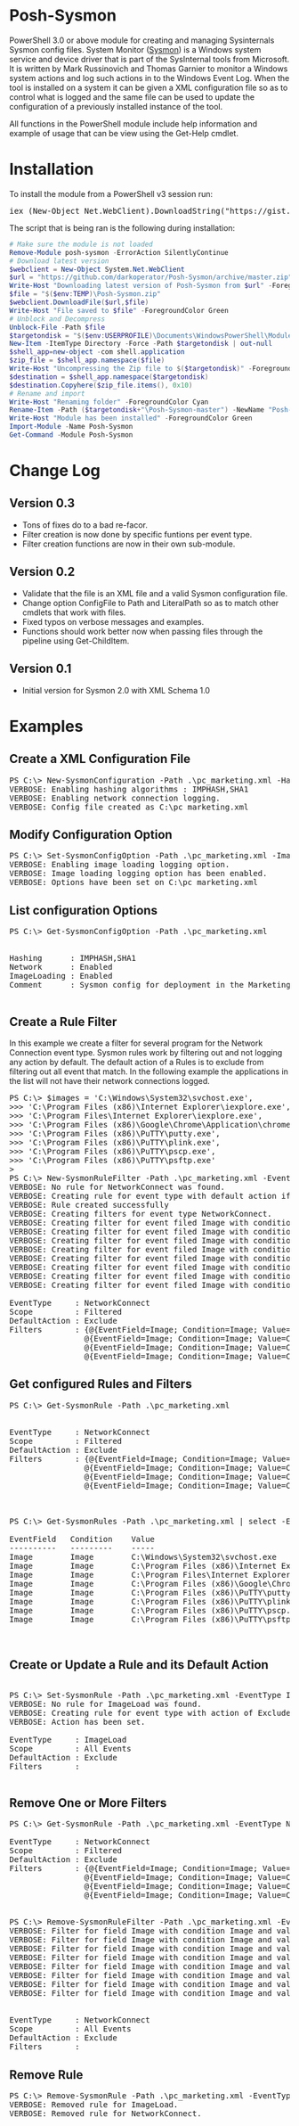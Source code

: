 # Posh-Sysmon
PowerShell 3.0 or above module for creating and managing Sysinternals Sysmon config files. System Monitor ([Sysmon](https://technet.microsoft.com/en-us/sysinternals/dn798348)) is a Windows system service and device driver that is part of the SysInternal tools from Microsoft. It is written by Mark Russinovich and Thomas Garnier to monitor a Windows system actions and log such actions in to the Windows Event Log. When the tool is installed on a system it can be given a XML configuration file so as to control what is logged and the same file can be used to update the configuration of a previously installed instance of the tool. 

All functions in the PowerShell module include help information and example of usage that can be view using the Get-Help cmdlet. 

# Installation

To install the module from a PowerShell v3 session run:
<pre>
iex (New-Object Net.WebClient).DownloadString("https://gist.githubusercontent.com/darkoperator/3f9da4b780b5a0206bca/raw/f9d15c4f95675f71bf6be21dcbee6b0fa9c8ac4c/posh-sysmoninstall.ps1")
</pre>

The script that is being ran is the following during installation:

```PowerShell
# Make sure the module is not loaded
Remove-Module posh-sysmon -ErrorAction SilentlyContinue
# Download latest version
$webclient = New-Object System.Net.WebClient
$url = "https://github.com/darkoperator/Posh-Sysmon/archive/master.zip"
Write-Host "Downloading latest version of Posh-Sysmon from $url" -ForegroundColor Cyan
$file = "$($env:TEMP)\Posh-Sysmon.zip"
$webclient.DownloadFile($url,$file)
Write-Host "File saved to $file" -ForegroundColor Green
# Unblock and Decompress
Unblock-File -Path $file
$targetondisk = "$($env:USERPROFILE)\Documents\WindowsPowerShell\Modules"
New-Item -ItemType Directory -Force -Path $targetondisk | out-null
$shell_app=new-object -com shell.application
$zip_file = $shell_app.namespace($file)
Write-Host "Uncompressing the Zip file to $($targetondisk)" -ForegroundColor Cyan
$destination = $shell_app.namespace($targetondisk)
$destination.Copyhere($zip_file.items(), 0x10)
# Rename and import
Write-Host "Renaming folder" -ForegroundColor Cyan
Rename-Item -Path ($targetondisk+"\Posh-Sysmon-master") -NewName "Posh-Sysmon" -Force
Write-Host "Module has been installed" -ForegroundColor Green
Import-Module -Name Posh-Sysmon
Get-Command -Module Posh-Sysmon
```
# Change Log
## Version 0.3
* Tons of fixes do to a bad re-facor.
* Filter creation is now done by specific funtions per event type.
* Filter creation functions are now in their own sub-module.
## Version 0.2
* Validate that the file is an XML file and a valid Sysmon configuration file.
* Change option ConfigFile to Path and LiteralPath so as to match other cmdlets that work with files.
* Fixed typos on verbose messages and examples.
* Functions should work better now when passing files through the pipeline using Get-ChildItem.
## Version 0.1
* Initial version for Sysmon 2.0 with XML Schema 1.0

# Examples

## Create a XML Configuration File

<pre>
PS C:\> New-SysmonConfiguration -Path .\pc_marketing.xml -HashingAlgorithm IMPHASH,SHA1 -Network -Comment "Sysmon config for deployment in the Marketing PC OU" -Verbose
VERBOSE: Enabling hashing algorithms : IMPHASH,SHA1
VERBOSE: Enabling network connection logging.
VERBOSE: Config file created as C:\pc_marketing.xml
</pre>

## Modify Configuration Option

<pre>
PS C:\> Set-SysmonConfigOption -Path .\pc_marketing.xml -ImageLoading Enable -Verbose
VERBOSE: Enabling image loading logging option.
VERBOSE: Image loading logging option has been enabled.
VERBOSE: Options have been set on C:\pc_marketing.xml
</pre>

## List configuration Options

<pre>
PS C:\> Get-SysmonConfigOption -Path .\pc_marketing.xml 


Hashing      : IMPHASH,SHA1
Network      : Enabled
ImageLoading : Enabled
Comment      : Sysmon config for deployment in the Marketing PC OU

</pre>


## Create a Rule Filter

In this example we create a filter for several program for the Network Connection event type. Sysmon rules work by filtering out and not logging any action by default. The default action of a Rules is to exclude from filtering out all event that match. In the following example the applications in the list will not have their network connections logged.

<pre>
PS C:\> $images = 'C:\Windows\System32\svchost.exe',
>>> 'C:\Program Files (x86)\Internet Explorer\iexplore.exe',
>>> 'C:\Program Files\Internet Explorer\iexplore.exe',
>>> 'C:\Program Files (x86)\Google\Chrome\Application\chrome.exe',
>>> 'C:\Program Files (x86)\PuTTY\putty.exe',
>>> 'C:\Program Files (x86)\PuTTY\plink.exe',
>>> 'C:\Program Files (x86)\PuTTY\pscp.exe',
>>> 'C:\Program Files (x86)\PuTTY\psftp.exe'
>
PS C:\> New-SysmonRuleFilter -Path .\pc_marketing.xml -EventType NetworkConnect -Condition Image -EventField Image -Value $images -Verbose
VERBOSE: No rule for NetworkConnect was found.
VERBOSE: Creating rule for event type with default action if Exclude
VERBOSE: Rule created successfully
VERBOSE: Creating filters for event type NetworkConnect.
VERBOSE: Creating filter for event filed Image with condition Image for value C:\Windows\System32\svchost.exe.
VERBOSE: Creating filter for event filed Image with condition Image for value C:\Program Files (x86)\Internet Explorer\iexplore.exe.
VERBOSE: Creating filter for event filed Image with condition Image for value C:\Program Files\Internet Explorer\iexplore.exe.
VERBOSE: Creating filter for event filed Image with condition Image for value C:\Program Files (x86)\Google\Chrome\Application\chrome.exe.
VERBOSE: Creating filter for event filed Image with condition Image for value C:\Program Files (x86)\PuTTY\putty.exe.
VERBOSE: Creating filter for event filed Image with condition Image for value C:\Program Files (x86)\PuTTY\plink.exe.
VERBOSE: Creating filter for event filed Image with condition Image for value C:\Program Files (x86)\PuTTY\pscp.exe.
VERBOSE: Creating filter for event filed Image with condition Image for value C:\Program Files (x86)\PuTTY\psftp.exe.

EventType     : NetworkConnect
Scope         : Filtered
DefaultAction : Exclude
Filters       : {@{EventField=Image; Condition=Image; Value=C:\Windows\System32\svchost.exe}, 
                @{EventField=Image; Condition=Image; Value=C:\Program Files (x86)\Internet Explorer\iexplore.exe}, 
                @{EventField=Image; Condition=Image; Value=C:\Program Files\Internet Explorer\iexplore.exe}, 
                @{EventField=Image; Condition=Image; Value=C:\Program Files (x86)\Google\Chrome\Application\chrome.exe}...}
</pre>

## Get configured Rules and Filters

<pre>
PS C:\> Get-SysmonRule -Path .\pc_marketing.xml


EventType     : NetworkConnect
Scope         : Filtered
DefaultAction : Exclude
Filters       : {@{EventField=Image; Condition=Image; Value=C:\Windows\System32\svchost.exe}, 
                @{EventField=Image; Condition=Image; Value=C:\Program Files (x86)\Internet Explorer\iexplore.exe}, 
                @{EventField=Image; Condition=Image; Value=C:\Program Files\Internet Explorer\iexplore.exe}, 
                @{EventField=Image; Condition=Image; Value=C:\Program Files (x86)\Google\Chrome\Application\chrome.exe}...}



PS C:\> Get-SysmonRules -Path .\pc_marketing.xml | select -ExpandProperty Filters

EventField   Condition    Value
----------   ---------    -----
Image        Image        C:\Windows\System32\svchost.exe
Image        Image        C:\Program Files (x86)\Internet Explorer\iexplo...
Image        Image        C:\Program Files\Internet Explorer\iexplore.exe
Image        Image        C:\Program Files (x86)\Google\Chrome\Applicatio...
Image        Image        C:\Program Files (x86)\PuTTY\putty.exe
Image        Image        C:\Program Files (x86)\PuTTY\plink.exe
Image        Image        C:\Program Files (x86)\PuTTY\pscp.exe
Image        Image        C:\Program Files (x86)\PuTTY\psftp.exe


</pre>

## Create or Update a Rule and its Default Action

<pre>

PS C:\> Set-SysmonRule -Path .\pc_marketing.xml -EventType ImageLoad -Verbose
VERBOSE: No rule for ImageLoad was found.
VERBOSE: Creating rule for event type with action of Exclude
VERBOSE: Action has been set.

EventType     : ImageLoad
Scope         : All Events
DefaultAction : Exclude
Filters       :

</pre>

## Remove One or More Filters

<pre>
PS C:\> Get-SysmonRule -Path .\pc_marketing.xml -EventType NetworkConnect

EventType     : NetworkConnect
Scope         : Filtered
DefaultAction : Exclude
Filters       : {@{EventField=Image; Condition=Image; Value=C:\Windows\System32\svchost.exe}, 
                @{EventField=Image; Condition=Image; Value=C:\Program Files (x86)\Internet Explorer\iexplore.exe}, 
                @{EventField=Image; Condition=Image; Value=C:\Program Files\Internet Explorer\iexplore.exe}, 
                @{EventField=Image; Condition=Image; Value=C:\Program Files (x86)\Google\Chrome\Application\chrome.exe}...}


PS C:\> Remove-SysmonRuleFilter -Path .\pc_marketing.xml -EventType NetworkConnect -Condition Image -EventField Image -Value $images -Verbose
VERBOSE: Filter for field Image with condition Image and value of C:\Windows\System32\svchost.exe removed.
VERBOSE: Filter for field Image with condition Image and value of C:\Program Files (x86)\Internet Explorer\iexplore.exe removed.
VERBOSE: Filter for field Image with condition Image and value of C:\Program Files\Internet Explorer\iexplore.exe removed.
VERBOSE: Filter for field Image with condition Image and value of C:\Program Files (x86)\Google\Chrome\Application\chrome.exe removed.
VERBOSE: Filter for field Image with condition Image and value of C:\Program Files (x86)\PuTTY\putty.exe removed.
VERBOSE: Filter for field Image with condition Image and value of C:\Program Files (x86)\PuTTY\plink.exe removed.
VERBOSE: Filter for field Image with condition Image and value of C:\Program Files (x86)\PuTTY\pscp.exe removed.
VERBOSE: Filter for field Image with condition Image and value of C:\Program Files (x86)\PuTTY\psftp.exe removed.


EventType     : NetworkConnect
Scope         : All Events
DefaultAction : Exclude
Filters       :
</pre>

## Remove Rule

<pre>
PS C:\> Remove-SysmonRule -Path .\pc_marketing.xml -EventType ImageLoad,NetworkConnect -Verbose
VERBOSE: Removed rule for ImageLoad.
VERBOSE: Removed rule for NetworkConnect.
</pre>